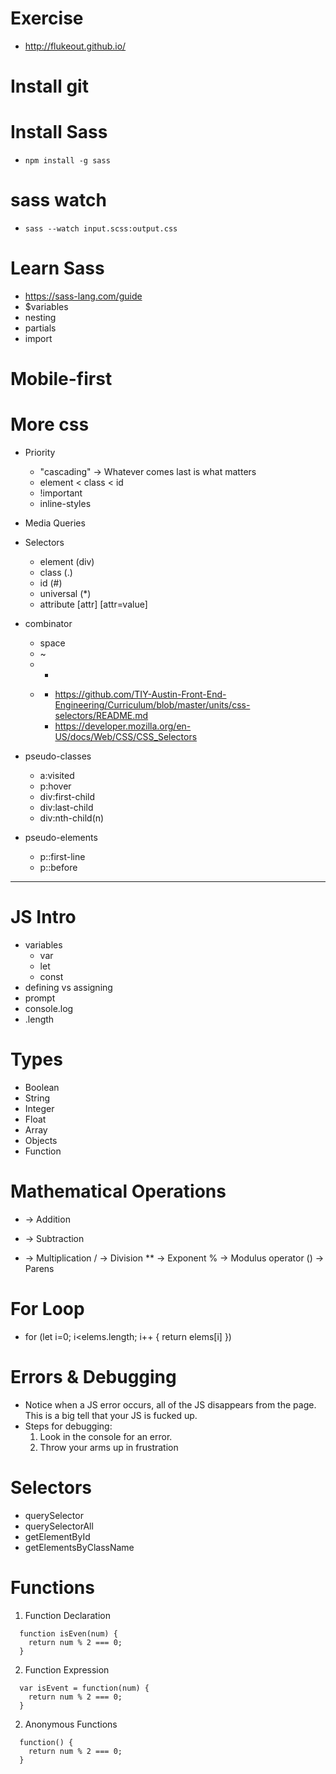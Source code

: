 # Exercise
  - http://flukeout.github.io/

# Install git

# Install Sass
  - `npm install -g sass`

# sass watch
  - `sass --watch input.scss:output.css`

# Learn Sass
  - https://sass-lang.com/guide
  - $variables
  - nesting
  - partials
  - import

# Mobile-first


# More css
  - Priority
    - "cascading" -> Whatever comes last is what matters
    - element < class < id
    - !important
    - inline-styles

  - Media Queries


  - Selectors
    - element (div)
    - class   (.)
    - id      (#)
    - universal (\*)
    - attribute [attr] [attr=value]

  - combinator
    - space
    - ~
    - +
    - >
      - https://github.com/TIY-Austin-Front-End-Engineering/Curriculum/blob/master/units/css-selectors/README.md
      - https://developer.mozilla.org/en-US/docs/Web/CSS/CSS_Selectors

  - pseudo-classes
    - a:visited
    - p:hover
    - div:first-child
    - div:last-child
    - div:nth-child(n)

  - pseudo-elements
    - p::first-line
    - p::before








_________________
# JS Intro
  - variables
    - var
    - let
    - const
  - defining vs assigning
  - prompt
  - console.log
  - .length

# Types
  - Boolean
  - String
  - Integer
  - Float
  - Array
  - Objects
  - Function

# Mathematical Operations
  +  -> Addition
  -  -> Subtraction
  *  -> Multiplication
  /  -> Division
  ** -> Exponent
  %  -> Modulus operator
  () -> Parens

# For Loop
  - for (let i=0; i<elems.length; i++ {
      return elems[i]
    })

# Errors & Debugging
  - Notice when a JS error occurs, all of the JS disappears from the page. This is a big tell that your JS is fucked up.
  - Steps for debugging:
    1) Look in the console for an error.
    2) Throw your arms up in frustration

# Selectors
  - querySelector
  - querySelectorAll
  - getElementById
  - getElementsByClassName

# Functions
1) Function Declaration
  ```    
    function isEven(num) {  
      return num % 2 === 0;
    }
  ```

2) Function Expression
  ```
    var isEvent = function(num) {
      return num % 2 === 0;
    }
  ```

2) Anonymous Functions
  ```
    function() {
      return num % 2 === 0;
    }
  ```
